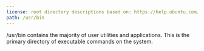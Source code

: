 ```yaml
---
license: root directory descriptions based on: https://help.ubuntu.com/community/LinuxFilesystemTreeOverview originally created by contributors to the Ubuntu documentation wiki and the Filesystem Hierarchy Standard 2.3 created by Filesystem Hierarchy Standard Group.
path: /usr/bin
---
```


/usr/bin contains the majority of user utilities and applications. This is the primary directory of executable commands on the system.